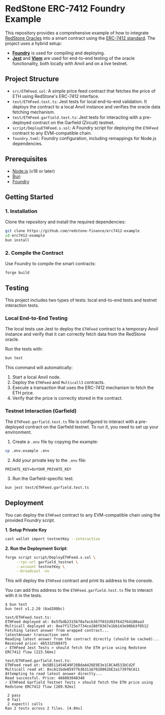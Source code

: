 # RedStone ERC-7412 Foundry Example

This repository provides a comprehensive example of how to integrate [RedStone Oracles](https://redstone.finance/) into a smart contract using the [ERC-7412 standard](https://docs.redstone.finance/docs/smart-contract-devs/get-started/redstone-erc7412). The project uses a hybrid setup:

- **[Foundry](https://book.getfoundry.sh/)** is used for compiling and deploying.
- **[Jest](https://jestjs.io/)** and **[Viem](https://viem.sh/)** are used for end-to-end testing of the oracle functionality, both locally with Anvil and on a live testnet.

## Project Structure

- `src/ETHFeed.sol`: A simple price feed contract that fetches the price of ETH using RedStone's ERC-7412 interface.
- `test/ETHFeed.test.ts`: Jest tests for local end-to-end validation. It deploys the contract to a local Anvil instance and verifies the oracle data fetching mechanism.
- `test/ETHFeed.garfield.test.ts`: Jest tests for interacting with a pre-deployed contract on the Garfield (Zircuit) testnet.
- `script/DeployETHFeed.s.sol`: A Foundry script for deploying the `ETHFeed` contract to any EVM-compatible chain.
- `foundry.toml`: Foundry configuration, including remappings for Node.js dependencies.

## Prerequisites

- [Node.js](https://nodejs.org/en) (v18 or later)
- [Bun](https://bun.sh/)
- [Foundry](https://book.getfoundry.sh/getting-started/installation)

## Getting Started

### 1. Installation

Clone the repository and install the required dependencies:

```bash
git clone https://github.com/redstone-finance/erc7412-example
cd erc7412-example
bun install
```

### 2. Compile the Contract

Use Foundry to compile the smart contracts:

```bash
forge build
```

## Testing

This project includes two types of tests: local end-to-end tests and testnet interaction tests.

### Local End-to-End Testing

The local tests use Jest to deploy the `ETHFeed` contract to a temporary Anvil instance and verify that it can correctly fetch data from the RedStone oracle.

Run the tests with:

```bash
bun test
```

This command will automatically:
1. Start a local Anvil node.
2. Deploy the `ETHFeed` and `Multicall3` contracts.
3. Execute a transaction that uses the ERC-7412 mechanism to fetch the ETH price.
4. Verify that the price is correctly stored in the contract.

### Testnet Interaction (Garfield)

The `ETHFeed.garfield.test.ts` file is configured to interact with a pre-deployed contract on the Garfield testnet. To run it, you need to set up your environment.

1. Create a `.env` file by copying the example:

```bash
cp .env.example .env
```

2. Add your private key to the `.env` file:

```
PRIVATE_KEY=0xYOUR_PRIVATE_KEY
```

3. Run the Garfield-specific test:

```bash
bun jest test/ETHFeed.garfield.test.ts
```

## Deployment

You can deploy the `ETHFeed` contract to any EVM-compatible chain using the provided Foundry script.

**1. Setup Private Key**

```bash
cast wallet import testnetKey --interactive
```

**2. Run the Deployment Script**:

```bash
forge script script/DeployETHFeed.s.sol \
     --rpc-url garfield_testnet \
     --account testnetKey \
     --broadcast -vv
   ```

This will deploy the `ETHFeed` contract and print its address to the console.

You can add this address to the `ETHFeed.garfield.test.ts` file to interact with it in the tests.

```
$ bun test
bun test v1.2.20 (6ad208bc)

test/ETHFeed.test.ts:
ETHFeed deployed at: 0x5fbdb2315678afecb367f032d93f642f64180aa3
Multicall deployed at: 0xe7f1725e7734ce288f8367e1bb143e90bb3f0512
Fetching latest answer from wrapped contract...
latestAnswer transaction sent
Reading latest answer from the contract directly (should be cached)...
Received price: 465332588475
✓ ETHFeed Jest Tests > should fetch the ETH price using Redstone ERC7412 flow [223.56ms]

test/ETHFeed.garfield.test.ts:
ETHFeed read at: 0x5B511454E49F26BdaA426E9E3e1C8C4d531bCd2F
Multicall read at: 0xcA11bde05977b3631167028862bE2a173976CA11
Attempting to read latest answer directly...
Read successful. Price: 466083048340
✓ ETHFeed Garfield Testnet Tests > should fetch the ETH price using Redstone ERC7412 flow [289.92ms]

 2 pass
 0 fail
 2 expect() calls
Ran 2 tests across 2 files. [4.04s]
```
